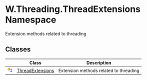 W.Threading.ThreadExtensions Namespace
======================================
Extension methods related to threading


Classes
-------

                | Class                 | Description                            
--------------- | --------------------- | -------------------------------------- 
![Public class] | [ThreadExtensions][1] | Extension methods related to threading 

[1]: ThreadExtensions/README.md
[Public class]: ../_icons/pubclass.gif "Public class"